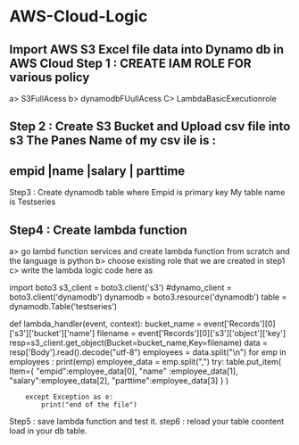 # AWS-Cloud-Logic
Import AWS S3 Excel file data into Dynamo db in AWS Cloud
Step 1 : CREATE IAM ROLE FOR various policy
--------------------------------------------------
a> S3FullAcess
b> dynamodbFUullAcess
C> LambdaBasicExecutionrole

Step 2 : Create S3 Bucket and Upload csv file into s3
  The Panes Name of my csv ile is :
----------------------------------------
  empid |name  |salary  | parttime
----------------------------------------

Step3 : Create dynamodb table where Empid is primary key
My table name is Testseries

Step4 : Create lambda function
-----
a> go lambd function services and create lambda function from scratch and the language is python 
b> choose existing role that we are created in step1
c> write the lambda logic code here as 


import boto3
s3_client = boto3.client('s3')
#dynamo_client = boto3.client('dynamodb')
dynamodb = boto3.resource('dynamodb')
table = dynamodb.Table('testseries')

def lambda_handler(event, context):
    bucket_name = event['Records'][0]['s3']['bucket']['name']
    filename = event['Records'][0]['s3']['object']['key']
    resp=s3_client.get_object(Bucket=bucket_name,Key=filename)
    data = resp['Body'].read().decode("utf-8")
    employees = data.split("\n")
    for emp in employees :
        print(emp)
        employee_data = emp.split(",")
        try:
            table.put_item(
            Item={
                "empid":employee_data[0],
                "name" :employee_data[1],
                "salary":employee_data[2],
                "parttime":employee_data[3]
            }
            )
    
        except Exception as e:
            print("end of the file")
Step5 : save lambda function and test it.
step6 : reload your table coontent load in your db table.

